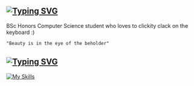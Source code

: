 [![Typing SVG](https://readme-typing-svg.demolab.com?font=Fira+Code&pause=1000&width=600&separator=%3C&lines=+while+(walk)+%7B+walk+%3D+walk-%3Enext;+%7D)](https://git.io/typing-svg)
----------------------------------------
BSc Honors Computer Science student who loves to clickity clack on the keyboard :) 

```"Beauty is in the eye of the beholder"```

[![Typing SVG](https://readme-typing-svg.demolab.com?font=Fira+Code&pause=1000&width=435&lines=cat+~%2Ftoolbox)](https://git.io/typing-svg)
----------------------------------------
[![My Skills](https://skillicons.dev/icons?i=cpp,golang,javascript,typescript,python,rust,java,bash,linux,git,spring,django,nodejs,react,postgres,selenium,sqlite,tauri,vim,docker&perline=10)](https://skillicons.dev)





<!--
**Chris-Coleongco/Chris-Coleongco** is a ✨ _special_ ✨ repository because its `README.md` (this file) appears on your GitHub profile.

Here are some ideas to get you started:

- 🔭 I’m currently working on ...
- 🌱 I’m currently learning ...
- 👯 I’m looking to collaborate on ...
- 🤔 I’m looking for help with ...
- 💬 Ask me about ...
- 📫 How to reach me: ...
- 😄 Pronouns: ...
- ⚡ Fun fact: ...
-->
